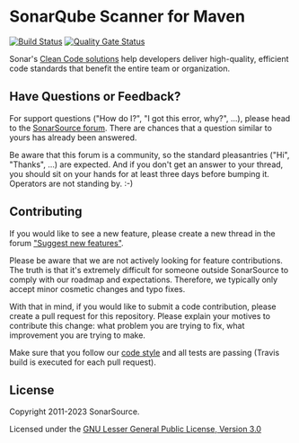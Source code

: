 # SonarQube Scanner for Maven

[![Build Status](https://api.cirrus-ci.com/github/SonarSource/sonar-scanner-maven.svg)](https://cirrus-ci.com/github/SonarSource/sonar-scanner-maven) [![Quality Gate Status](https://next.sonarqube.com/sonarqube/api/project_badges/measure?project=org.sonarsource.scanner.maven%3Asonar-maven-plugin&metric=alert_status)](https://next.sonarqube.com/sonarqube/dashboard?id=org.sonarsource.scanner.maven%3Asonar-maven-plugin)

Sonar's [Clean Code solutions](https://www.sonarsource.com/solutions/clean-code/?utm_medium=referral&utm_source=github&utm_campaign=clean-code&utm_content=sonar-scanner-maven) help developers deliver high-quality, efficient code standards that benefit the entire team or organization. 

## Have Questions or Feedback?

For support questions ("How do I?", "I got this error, why?", ...), please head to the [SonarSource forum](https://community.sonarsource.com/c/help). There are chances that a question similar to yours has already been answered.

Be aware that this forum is a community, so the standard pleasantries ("Hi", "Thanks", ...) are expected. And if you don't get an answer to your thread, you should sit on your hands for at least three days before bumping it. Operators are not standing by. :-)

## Contributing

If you would like to see a new feature, please create a new thread in the forum ["Suggest new features"](https://community.sonarsource.com/c/suggestions/features).

Please be aware that we are not actively looking for feature contributions. The truth is that it's extremely difficult for someone outside SonarSource to comply with our roadmap and expectations. Therefore, we typically only accept minor cosmetic changes and typo fixes.

With that in mind, if you would like to submit a code contribution, please create a pull request for this repository. Please explain your motives to contribute this change: what problem you are trying to fix, what improvement you are trying to make.

Make sure that you follow our [code style](https://github.com/SonarSource/sonar-developer-toolset#code-style) and all tests are passing (Travis build is executed for each pull request).

## License

Copyright 2011-2023 SonarSource.

Licensed under the [GNU Lesser General Public License, Version 3.0](http://www.gnu.org/licenses/lgpl.txt)
